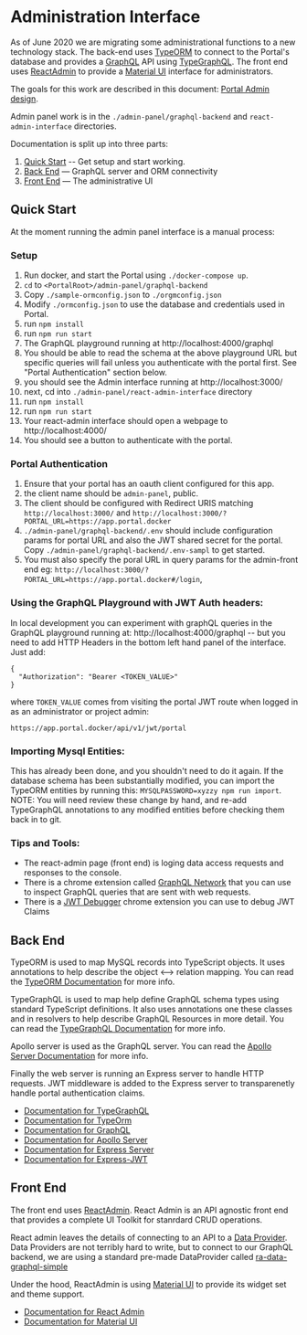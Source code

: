 # Administration Interface

As of June 2020 we are migrating some administrational functions to a new
technology stack. The back-end uses [TypeORM](https://typeorm.io/#/) to connect
to the Portal's database and provides a [GraphQL](https://graphql.org/) API using
[TypeGraphQL](https://typegraphql.com/).
The front end uses [ReactAdmin](https://marmelab.com/react-admin/) to provide
a [Material UI](https://material-ui.com/) interface for administrators.

The goals for this work are described in this document:
[Portal Admin design](https://docs.google.com/document/d/1uq8jXhpw96FYXn2dqNZIl1XUjVc3S3h2P2lfD7RMoUw/edit).

Admin panel work is in the
`./admin-panel/graphql-backend` and  `react-admin-interface` directories.

Documentation is split up into three parts:
1. [Quick Start](#quick-start) -- Get setup and start working.
1. [Back End](#back-end) — GraphQL server and ORM connectivity
1. [Front End](#front-end) — The administrative UI

## Quick Start

At the moment running the admin panel interface is a manual process:

### Setup
1. Run docker, and start the Portal using `./docker-compose up`.
1. `cd` to `<PortalRoot>/admin-panel/graphql-backend`
2. Copy `./sample-ormconfig.json` to `./orgmconfig.json`
3. Modify `./ormconfig.json` to use the database and credentials used in Portal.
4. run `npm install`
5. run `npm run start`
6. The GraphQL playground running at http://localhost:4000/graphql
6. You should be able to read the schema at the above playground URL but specific
queries will fail unless you authenticate with the portal first. See "Portal Authentication" section below.
7. you should see the Admin interface running at http://localhost:3000/
5. next, cd into `./admin-panel/react-admin-interface` directory
5. run `npm install`
6. run `npm run start`
7. Your react-admin interface should open a webpage to http://localhost:4000/
8. You should see a button to authenticate with the portal.

### Portal Authentication
1. Ensure that your portal has an oauth client configured for this app.
1. the client name should be `admin-panel`, public.
1. The client should be configured with Redirect URIS matching
`http://localhost:3000/` and `http://localhost:3000/?PORTAL_URL=https://app.portal.docker`
1. `./admin-panel/graphql-backend/.env` should include configuration params for portal
URL and also the JWT shared secret for the portal. Copy `./admin-panel/graphql-backend/.env-sampl` to get started.
1. You must also specify the poral URL in query params for the admin-front end eg:
`http://localhost:3000/?PORTAL_URL=https://app.portal.docker#/login`,

### Using the GraphQL Playground  with JWT Auth headers:

In local development you can experiment with graphQL queries in the GraphQL
playground running at: http://localhost:4000/graphql --
but you need to add HTTP Headers in the bottom left hand panel of the interface.
Just add:

```
{
  "Authorization": "Bearer <TOKEN_VALUE>"
}
```

where `TOKEN_VALUE` comes from visiting the portal JWT route when logged in as
an administrator or project admin:

`https://app.portal.docker/api/v1/jwt/portal`


### Importing Mysql Entities:

This has already been done, and you shouldn't need to do it again.
If the database schema has been substantially modified, you can import
the TypeORM entities by running this: `MYSQLPASSWORD=xyzzy npm run import`.
NOTE: You will need review these change by hand, and re-add TypeGraphQL annotations
to any modified entities before checking them back in to git.

### Tips and Tools:

* The react-admin page (front end) is loging data access requests and responses to the
console.
* There is a chrome extension called [GraphQL Network](https://chrome.google.com/webstore/detail/graphql-network/igbmhmnkobkjalekgiehijefpkdemocm) that you can use to inspect GraphQL queries that are sent with web requests.
* There is a [JWT Debugger](https://chrome.google.com/webstore/detail/jwt-debugger/ppmmlchacdbknfphdeafcbmklcghghmd?hl=en) chrome extension you can use to debug JWT Claims

## Back End

TypeORM is used to map MySQL records into TypeScript objects. It uses annotations
to help describe the object ⟷ relation mapping. You can read the
[TypeORM Documentation](https://typeorm.io/#/) for more info.

TypeGraphQL is used to map help define GraphQL schema types using standard TypeScript definitions.
It also uses annotations one these classes and in resolvers to help describe GraphQL Resources in more detail.
You can read the [TypeGraphQL Documentation](https://typegraphql.com/docs/introduction.html) for more info.

Apollo server is used as the GraphQL server. You can read the [Apollo Server Documentation](https://www.apollographql.com/docs/apollo-server/) for more info.

Finally the web server is running an Express server to handle HTTP requests. JWT middleware
is added to the Express server to transparenetly handle portal authentication claims.

* [Documentation for TypeGraphQL](https://typegraphql.com/docs/introduction.html)
* [Documentation for TypeOrm](https://typeorm.io/#/)
* [Documentation for GraphQL](https://graphql.org/learn/)
* [Documentation for Apollo Server](https://www.apollographql.com/docs/apollo-server/)
* [Documentation for Express Server](https://expressjs.com/en/4x/api.html)
* [Documentation for Express-JWT](https://github.com/auth0/express-jwt)

## Front End

The front end uses [ReactAdmin](https://marmelab.com/react-admin/). React Admin is
an API agnostic front end that provides a complete UI Toolkit for stanrdard CRUD
operations.

React admin leaves the details of connecting to an API to a
[Data Provider](https://marmelab.com/react-admin/DataProviders.html). Data Providers
are not terribly hard to write, but to connect to our GraphQL backend, we are
using a standard pre-made DataProvider called
[ra-data-graphql-simple](https://www.npmjs.com/package/ra-data-graphql-simple)

Under the hood, ReactAdmin is using [Material UI](https://material-ui.com/) to provide
its widget set and theme support.

* [Documentation for React Admin](https://marmelab.com/react-admin/Readme.html)
* [Documentation for Material UI](https://material-ui.com/)

